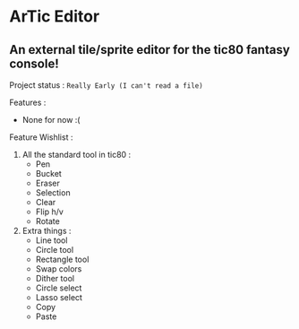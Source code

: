 # ArTic Editor
## An external tile/sprite editor for the tic80 fantasy console!

Project status : `Really Early (I can't read a file)`

Features :
* None for now :(

Feature Wishlist :
1. All the standard tool in tic80 :
	* Pen
	* Bucket
	* Eraser
	* Selection
	* Clear
	* Flip h/v
	* Rotate
2. Extra things :
	* Line tool
	* Circle tool
	* Rectangle tool
	* Swap colors
	* Dither tool
	* Circle select
	* Lasso select
	* Copy
	* Paste

